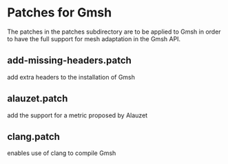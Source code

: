 # Patches for Gmsh

The patches in the patches subdirectory are to be applied to Gmsh in order to have the
full support for mesh adaptation in the Gmsh API.

## add-missing-headers.patch

add extra headers to the installation of Gmsh

## alauzet.patch

add the support for a metric proposed by Alauzet

## clang.patch

enables use of clang to compile Gmsh
